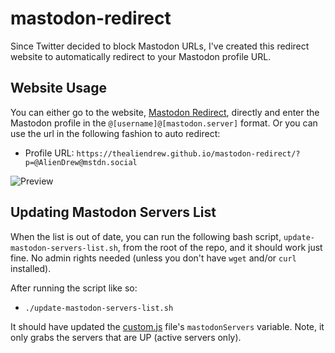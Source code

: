# mastodon-redirect
Since Twitter decided to block Mastodon URLs, I've created this redirect website to automatically redirect to your Mastodon profile URL.

## Website Usage
You can either go to the website, [Mastodon Redirect](https://thealiendrew.github.io/mastodon-redirect/), directly and enter the Mastodon profile in the `@[username]@[mastodon.server]` format. Or you can use the url in the following fashion to auto redirect:

- Profile URL: `https://thealiendrew.github.io/mastodon-redirect/?p=@AlienDrew@mstdn.social`

![Preview](https://github.com/TheAlienDrew/mastodon-redirect/blob/main/img/readme/preview.png)

## Updating Mastodon Servers List
When the list is out of date, you can run the following bash script, `update-mastodon-servers-list.sh`, from the root of the repo, and it should work just fine. No admin rights needed (unless you don't have `wget` and/or `curl` installed).

After running the script like so:

- `./update-mastodon-servers-list.sh`

It should have updated the [custom.js](https://github.com/TheAlienDrew/mastodon-redirect/blob/main/js/custom.js) file's `mastodonServers` variable. Note, it only grabs the servers that are UP (active servers only).
